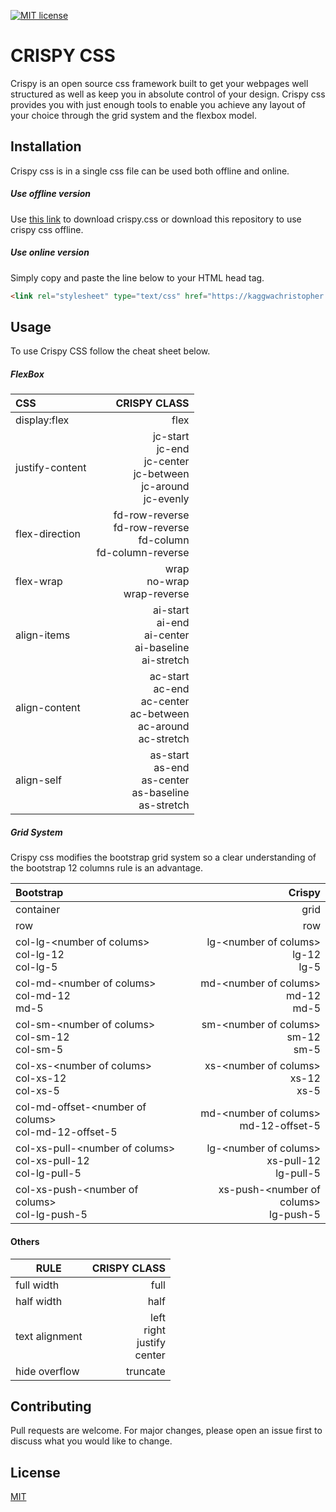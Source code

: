 [![MIT license](https://img.shields.io/badge/License-MIT-blue.svg)](https://choosealicense.com/licenses/mit/)


# CRISPY CSS

Crispy is an open source css framework built to get your webpages well structured as well as keep you in absolute control of your design. Crispy css provides you with just enough tools to enable you achieve any layout of your choice through the grid system and the flexbox model.

## Installation

Crispy css is in a single css file can be used both offline and online.

##### Use offline version

Use [this link](#) to download crispy.css or download this repository to use crispy css offline.

##### Use online version

Simply copy and paste the line below to your HTML head tag.

```html
<link rel="stylesheet" type="text/css" href="https://kaggwachristopher.github.io/crispy/crispy-min.css" />
```

## Usage

To use Crispy CSS follow the cheat sheet below.

##### FlexBox

| CSS             |                                                                             CRISPY CLASS |
| :-------------- | ---------------------------------------------------------------------------------------: |
| display:flex    |                                                                                     flex |
| justify-content | jc-start <br/> jc-end <br/>jc-center <br/>jc-between <br/>jc-around <br/>jc-evenly <br/> |
| flex-direction  |              fd-row-reverse <br/> fd-row-reverse <br/> fd-column <br/> fd-column-reverse |
| flex-wrap       |                                                     wrap <br/> no-wrap <br> wrap-reverse |
| align-items     |                 ai-start <br/> ai-end <br/> ai-center <br/> ai-baseline <br/> ai-stretch |
| align-content   |    ac-start <br/> ac-end <br/> ac-center <br/> ac-between <br/> ac-around <br>ac-stretch |
| align-self      |                 as-start <br/> as-end <br/> as-center <br/> as-baseline <br/> as-stretch |

##### Grid System

Crispy css modifies the bootstrap grid system so a clear understanding of the bootstrap 12 columns rule is an advantage.

|Bootstrap|Crispy|
|:---------|-------:|
|container|grid|
|row|row|
|col-lg-\<number of colums><br>col-lg-12<br>col-lg-5|lg-\<number of colums><br>lg-12<br>lg-5|
|col-md-\<number of colums><br>col-md-12<br>md-5|md-\<number of colums><br>md-12<br>md-5|
|col-sm-\<number of colums><br>col-sm-12<br>col-sm-5|sm-\<number of colums><br>sm-12<br>sm-5|
|col-xs-\<number of colums><br>col-xs-12<br>col-xs-5|xs-\<number of colums><br>xs-12<br>xs-5|
|col-md-offset-\<number of colums><br>col-md-12-offset-5|md-\<number of colums><br>md-12-offset-5|
|col-xs-pull-\<number of colums><br>col-xs-pull-12<br>col-lg-pull-5|lg-\<number of colums><br>xs-pull-12<br>lg-pull-5|
|col-xs-push-\<number of colums><br/>col-lg-push-5|xs-push-\<number of colums><br/>lg-push-5|

#### Others

| RULE           |                       CRISPY CLASS |
| -------------- | ---------------------------------: |
| full width     |                               full |
| half width     |                               half |
| text alignment | left<br>right<br>justify<br>center |
| hide overflow  |                           truncate |

## Contributing

Pull requests are welcome. For major changes, please open an issue first to discuss what you would like to change.

## License

[MIT](https://choosealicense.com/licenses/mit/)
